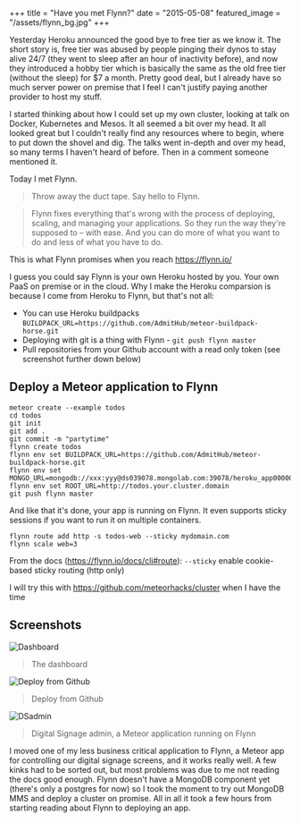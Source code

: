 +++
title = "Have you met Flynn?"
date = "2015-05-08"
featured_image = "/assets/flynn_bg.jpg"
+++

Yesterday Heroku announced the good bye to free tier as we know it. The short story is, free tier was abused by people pinging their dynos to stay alive 24/7 (they went to sleep after an hour of inactivity before), and now they introduced a hobby tier which is basically the same as the old free tier (without the sleep) for $7 a month. Pretty good deal, but I already have so much server power on premise that I feel I can't justify paying another provider to host my stuff.

I started thinking about how I could set up my own cluster, looking at talk on Docker, Kubernetes and Mesos. It all seemed a bit over my head. It all looked great but I couldn't really find any resources where to begin, where to put down the shovel and dig. The talks went in-depth and over my head, so many terms I haven't heard of before. Then in a comment someone mentioned it.

Today I met Flynn.

> Throw away the duct tape. Say hello to Flynn.

> Flynn fixes everything that's wrong with the process of deploying, scaling, and managing your applications. So they run the way they're supposed to – with ease. And you can do more of what you want to do and less of what you have to do.

This is what Flynn promises when you reach https://flynn.io/

I guess you could say Flynn is your own Heroku hosted by you. Your own PaaS on premise or in the cloud. Why I make the Heroku comparsion is because I come from Heroku to Flynn, but that's not all:

* You can use Heroku buildpacks `BUILDPACK_URL=https://github.com/AdmitHub/meteor-buildpack-horse.git`
* Deploying with git is a thing with Flynn - `git push flynn master`
* Pull repositories from your Github account with a read only token (see screenshot further down below)

## Deploy a Meteor application to Flynn

```
meteor create --example todos
cd todos
git init
git add .
git commit -m "partytime"
flynn create todos
flynn env set BUILDPACK_URL=https://github.com/AdmitHub/meteor-buildpack-horse.git
flynn env set MONGO_URL=mongodb://xxx:yyy@ds039078.mongolab.com:39078/heroku_app000000
flynn env set ROOT_URL=http://todos.your.cluster.domain
git push flynn master
```

And like that it's done, your app is running on Flynn. It even supports sticky sessions if you want to run it on multiple containers.

```
flynn route add http -s todos-web --sticky mydomain.com
flynn scale web=3
```

From the docs (https://flynn.io/docs/cli#route):
`--sticky` enable cookie-based sticky routing (http only)

I will try this with https://github.com/meteorhacks/cluster when I have the time

## Screenshots

![Dashboard](/assets/flynn_dashboard.png)

> The dashboard

![Deploy from Github](/assets/flynn_github.png)

> Deploy from Github

![DSadmin](/assets/flynn_infoscreen.png)

> Digital Signage admin, a Meteor application running on Flynn

I moved one of my less business critical application to Flynn, a Meteor app for controlling our digital signage screens, and it works really well. A few kinks had to be sorted out, but most problems was due to me not reading the docs good enough. Flynn doesn't have a MongoDB component yet (there's only a postgres for now) so I took the moment to try out MongoDB MMS and deploy a cluster on promise. All in all it took a few hours from starting reading about Flynn to deploying an app.
